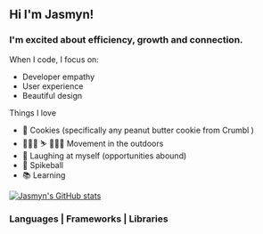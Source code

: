 ## Hi I'm Jasmyn!

### I'm excited about efficiency, growth and connection.

When I code, I focus on:
- Developer empathy 
- User experience
- Beautiful design

Things I love
- 🍪 Cookies (specifically any peanut butter cookie from Crumbl )
- 🚵🏽‍♀️ ⛷ 🧗🏽‍♀️ Movement in the outdoors 
- 🤪 Laughing at myself (opportunities abound)
- 🏐 Spikeball
- 📚 Learning


[![Jasmyn's GitHub stats](https://github-readme-stats.vercel.app/api?username=jasmyn2244)](https://github.com/jasmyn2244/github-readme-stats)


### Languages | Frameworks | Libraries






<!--
**jasmyn2244/jasmyn2244** is a ✨ _special_ ✨ repository because its `README.md` (this file) appears on your GitHub profile.



- 🔭 I’m currently working on ...
- 🌱 I’m currently learning ...
- 👯 I’m looking to collaborate on ...
- 🤔 I’m looking for help with ...
- 💬 Ask me about ...
- 📫 How to reach me: ...
- 😄 Pronouns: ...
- ⚡ Fun fact: ...
-->

